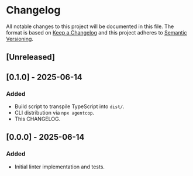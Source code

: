 # Changelog

All notable changes to this project will be documented in this file.
The format is based on [Keep a Changelog](https://keepachangelog.com/en/1.1.0/)
and this project adheres to [Semantic Versioning](https://semver.org/spec/v2.0.0.html).

## [Unreleased]

## [0.1.0] - 2025-06-14
### Added
- Build script to transpile TypeScript into `dist/`.
- CLI distribution via `npx agentcop`.
- This CHANGELOG.

## [0.0.0] - 2025-06-14
### Added
- Initial linter implementation and tests.
